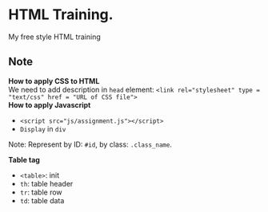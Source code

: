 # HTML Training.  
My free style HTML training
## Note  
**How to apply CSS to HTML**  
We need to add description in `head` element: `<link rel="stylesheet" type = "text/css" href = "URL of CSS file">`  
**How to apply Javascript**  
- `<script src="js/assignment.js"></script>`  
- `Display` in `div`  

Note: Represent by ID: `#id`, by class: `.class_name`.  

**Table tag**  
- `<table>`: init  
- `th`: table header
- `tr`: table row  
- `td`: table data  

  

